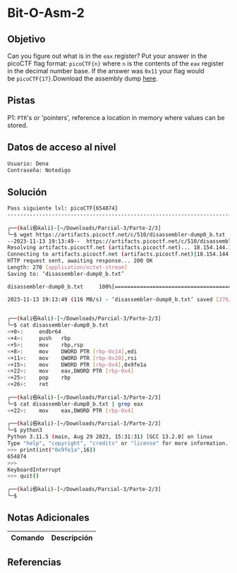 # Bit-O-Asm-2
## Objetivo
Can you figure out what is in the `eax` register? Put your answer in the picoCTF flag format: `picoCTF{n}` where `n` is the contents of the `eax` register in the decimal number base. If the answer was `0x11` your flag would be `picoCTF{17}`.Download the assembly dump [here](https://artifacts.picoctf.net/c/510/disassembler-dump0_b.txt).
## Pistas
P1: `PTR`'s or 'pointers', reference a location in memory where values can be stored.

## Datos de acceso al nivel
```bash
Usuario: Dena
Contraseña: Notedigo
```
## Solución
```bash
Pass siguiente lvl: picoCTF{654874}
--------------------------------------------------------------------------------------
                                                                                                                    
┌──(kali㉿kali)-[~/Downloads/Parcial-3/Parte-2/3]
└─$ wget https://artifacts.picoctf.net/c/510/disassembler-dump0_b.txt
--2023-11-13 19:13:49--  https://artifacts.picoctf.net/c/510/disassembler-dump0_b.txt
Resolving artifacts.picoctf.net (artifacts.picoctf.net)... 18.154.144.103, 18.154.144.104, 18.154.144.107, ...
Connecting to artifacts.picoctf.net (artifacts.picoctf.net)|18.154.144.103|:443... connected.
HTTP request sent, awaiting response... 200 OK
Length: 270 [application/octet-stream]
Saving to: ‘disassembler-dump0_b.txt’

disassembler-dump0_b.txt     100%[==============================================>]     270  --.-KB/s    in 0s      

2023-11-13 19:13:49 (116 MB/s) - ‘disassembler-dump0_b.txt’ saved [270/270]

                                                                                                                    
┌──(kali㉿kali)-[~/Downloads/Parcial-3/Parte-2/3]
└─$ cat disassembler-dump0_b.txt             
<+0>:     endbr64 
<+4>:     push   rbp
<+5>:     mov    rbp,rsp
<+8>:     mov    DWORD PTR [rbp-0x14],edi
<+11>:    mov    QWORD PTR [rbp-0x20],rsi
<+15>:    mov    DWORD PTR [rbp-0x4],0x9fe1a
<+22>:    mov    eax,DWORD PTR [rbp-0x4]
<+25>:    pop    rbp
<+26>:    ret
                                                                                                                    
┌──(kali㉿kali)-[~/Downloads/Parcial-3/Parte-2/3]
└─$ cat disassembler-dump0_b.txt | grep eax 
<+22>:    mov    eax,DWORD PTR [rbp-0x4]
                                                                                                                    
┌──(kali㉿kali)-[~/Downloads/Parcial-3/Parte-2/3]
└─$ python3 
Python 3.11.5 (main, Aug 29 2023, 15:31:31) [GCC 13.2.0] on linux
Type "help", "copyright", "credits" or "license" for more information.
>>> print(int("0x9fe1a",16))
654874
>>> 
KeyboardInterrupt
>>> quit()
                                                                                                                    
┌──(kali㉿kali)-[~/Downloads/Parcial-3/Parte-2/3]
└─$                                             

```
## Notas Adicionales

| Comando  | Descripción | 
|------------|--------------|

## Referencias 

